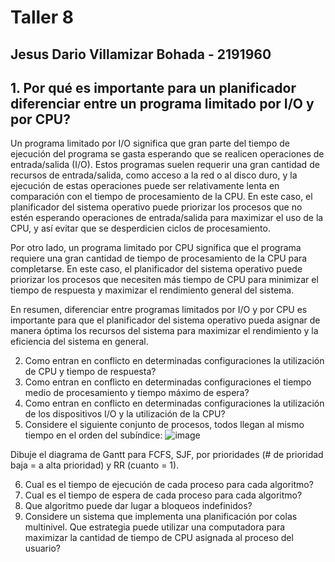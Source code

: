 # Taller 8
## Jesus Dario Villamizar Bohada - 2191960 

## 1. Por qué es importante para un planificador diferenciar entre un programa limitado por I/O y por CPU?

Un programa limitado por I/O significa que gran parte del tiempo de ejecución del programa se gasta esperando que se realicen operaciones de entrada/salida (I/O). Estos programas suelen requerir una gran cantidad de recursos de entrada/salida, como acceso a la red o al disco duro, y la ejecución de estas operaciones puede ser relativamente lenta en comparación con el tiempo de procesamiento de la CPU. En este caso, el planificador del sistema operativo puede priorizar los procesos que no estén esperando operaciones de entrada/salida para maximizar el uso de la CPU, y así evitar que se desperdicien ciclos de procesamiento.

Por otro lado, un programa limitado por CPU significa que el programa requiere una gran cantidad de tiempo de procesamiento de la CPU para completarse. En este caso, el planificador del sistema operativo puede priorizar los procesos que necesiten más tiempo de CPU para minimizar el tiempo de respuesta y maximizar el rendimiento general del sistema.

En resumen, diferenciar entre programas limitados por I/O y por CPU es importante para que el planificador del sistema operativo pueda asignar de manera óptima los recursos del sistema para maximizar el rendimiento y la eficiencia del sistema en general.








2. Como entran en conflicto en determinadas configuraciones la utilización de CPU y tiempo de
respuesta?
3. Como entran en conflicto en determinadas configuraciones el tiempo medio de procesamiento y
tiempo máximo de espera?
4. Como entran en conflicto en determinadas configuraciones la utilización de los dispositivos I/O
y la utilización de la CPU?
5. Considere el siguiente conjunto de procesos, todos llegan al mismo tiempo en el orden del
subíndice:
![image](https://github.com/DarioVillamizar99/Sistemas-Operacionales/assets/129220874/89bbcbbf-ae61-41b6-b460-3a814ebb4b18)

Dibuje el diagrama de Gantt para FCFS, SJF, por prioridades (# de prioridad baja = a alta
prioridad) y RR (cuanto = 1).

6. Cual es el tiempo de ejecución de cada proceso para cada algoritmo?
7. Cual es el tiempo de espera de cada proceso para cada algoritmo?
8. Que algoritmo puede dar lugar a bloqueos indefinidos?
9. Considere un sistema que implementa una planificación por colas multinivel. Que estrategia
puede utilizar una computadora para maximizar la cantidad de tiempo de CPU asignada al
proceso del usuario?
